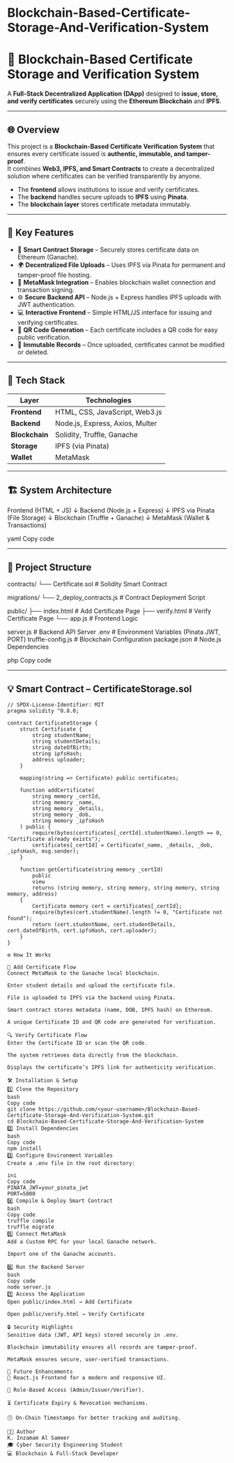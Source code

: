 # Blockchain-Based-Certificate-Storage-And-Verification-System

# 🧾 Blockchain-Based Certificate Storage and Verification System

A **Full-Stack Decentralized Application (DApp)** designed to **issue, store, and verify certificates** securely using the **Ethereum Blockchain** and **IPFS**.

---

## 🌐 Overview

This project is a **Blockchain-Based Certificate Verification System** that ensures every certificate issued is **authentic, immutable, and tamper-proof**.  
It combines **Web3, IPFS, and Smart Contracts** to create a decentralized solution where certificates can be verified transparently by anyone.

- The **frontend** allows institutions to issue and verify certificates.
- The **backend** handles secure uploads to **IPFS** using **Pinata**.
- The **blockchain layer** stores certificate metadata immutably.

---

## 🚀 Key Features

- 🔐 **Smart Contract Storage** – Securely stores certificate data on Ethereum (Ganache).
- 🌍 **Decentralized File Uploads** – Uses IPFS via Pinata for permanent and tamper-proof file hosting.
- 🦊 **MetaMask Integration** – Enables blockchain wallet connection and transaction signing.
- ⚙️ **Secure Backend API** – Node.js + Express handles IPFS uploads with JWT authentication.
- 💻 **Interactive Frontend** – Simple HTML/JS interface for issuing and verifying certificates.
- 📱 **QR Code Generation** – Each certificate includes a QR code for easy public verification.
- 🧾 **Immutable Records** – Once uploaded, certificates cannot be modified or deleted.

---

## 🧠 Tech Stack

| Layer | Technologies |
|-------|---------------|
| **Frontend** | HTML, CSS, JavaScript, Web3.js |
| **Backend** | Node.js, Express, Axios, Multer |
| **Blockchain** | Solidity, Truffle, Ganache |
| **Storage** | IPFS (via Pinata) |
| **Wallet** | MetaMask |

---

## 🏗️ System Architecture

Frontend (HTML + JS)
↓
Backend (Node.js + Express)
↓
IPFS via Pinata (File Storage)
↓
Blockchain (Truffle + Ganache)
↓
MetaMask (Wallet & Transactions)

yaml
Copy code

---

## 📁 Project Structure

contracts/
└── Certificate.sol # Solidity Smart Contract

migrations/
└── 2_deploy_contracts.js # Contract Deployment Script

public/
├── index.html # Add Certificate Page
├── verify.html # Verify Certificate Page
└── app.js # Frontend Logic

server.js # Backend API Server
.env # Environment Variables (Pinata JWT, PORT)
truffle-config.js # Blockchain Configuration
package.json # Node.js Dependencies

php
Copy code

---

## 💡 Smart Contract – CertificateStorage.sol

```solidity
// SPDX-License-Identifier: MIT
pragma solidity ^0.8.0;

contract CertificateStorage {
    struct Certificate {
        string studentName;
        string studentDetails;
        string dateOfBirth;
        string ipfsHash;
        address uploader;
    }

    mapping(string => Certificate) public certificates;

    function addCertificate(
        string memory _certId,
        string memory _name,
        string memory _details,
        string memory _dob,
        string memory _ipfsHash
    ) public {
        require(bytes(certificates[_certId].studentName).length == 0, "Certificate already exists");
        certificates[_certId] = Certificate(_name, _details, _dob, _ipfsHash, msg.sender);
    }

    function getCertificate(string memory _certId)
        public
        view
        returns (string memory, string memory, string memory, string memory, address)
    {
        Certificate memory cert = certificates[_certId];
        require(bytes(cert.studentName).length != 0, "Certificate not found");
        return (cert.studentName, cert.studentDetails, cert.dateOfBirth, cert.ipfsHash, cert.uploader);
    }
}

⚙️ How It Works

🧾 Add Certificate Flow
Connect MetaMask to the Ganache local blockchain.

Enter student details and upload the certificate file.

File is uploaded to IPFS via the backend using Pinata.

Smart contract stores metadata (name, DOB, IPFS hash) on Ethereum.

A unique Certificate ID and QR code are generated for verification.

🔍 Verify Certificate Flow
Enter the Certificate ID or scan the QR code.

The system retrieves data directly from the blockchain.

Displays the certificate’s IPFS link for authenticity verification.

🛠️ Installation & Setup
1️⃣ Clone the Repository
bash
Copy code
git clone https://github.com/<your-username>/Blockchain-Based-Certificate-Storage-And-Verification-System.git
cd Blockchain-Based-Certificate-Storage-And-Verification-System
2️⃣ Install Dependencies
bash
Copy code
npm install
3️⃣ Configure Environment Variables
Create a .env file in the root directory:

ini
Copy code
PINATA_JWT=your_pinata_jwt
PORT=5000
4️⃣ Compile & Deploy Smart Contract
bash
Copy code
truffle compile
truffle migrate
5️⃣ Connect MetaMask
Add a Custom RPC for your local Ganache network.

Import one of the Ganache accounts.

6️⃣ Run the Backend Server
bash
Copy code
node server.js
7️⃣ Access the Application
Open public/index.html → Add Certificate

Open public/verify.html → Verify Certificate

🔒 Security Highlights
Sensitive data (JWT, API keys) stored securely in .env.

Blockchain immutability ensures all records are tamper-proof.

MetaMask ensures secure, user-verified transactions.

🌱 Future Enhancements
🧩 React.js Frontend for a modern and responsive UI.

🔑 Role-Based Access (Admin/Issuer/Verifier).

⏳ Certificate Expiry & Revocation mechanisms.

🕓 On-Chain Timestamps for better tracking and auditing.

👨‍💻 Author
K. Inzamam Al Sameer
🎓 Cyber Security Engineering Student
💻 Blockchain & Full-Stack Developer

